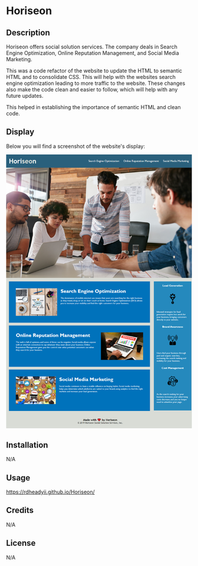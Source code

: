 # Horiseon

## Description
Horiseon offers social solution services. The company deals in Search Engine Optimization, Online Reputation Management, and Social Media Marketing.

This was a code refactor of the website to update the HTML to semantic HTML and to consolidate CSS. This will help with the websites search engine optimization leading to more traffic to the website. These changes also make the code clean and easier to follow, which will help with any future updates.

This helped in establishing the importance of semantic HTML and clean code.

## Display

Below you will find a screenshot of the website's display:

![The screenshot of the website shows that it includes a navigation area, a background image, and sections with text and images throughout the page.](./assets/images/screenshot/screenshot-of-Horiseon-website.png)

## Installation

N/A

## Usage

https://rdheadyii.github.io/Horiseon/

## Credits 

N/A

## License

N/A
